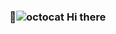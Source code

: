 ### 👋![octocat](https://user-images.githubusercontent.com/83594375/200131287-45a4780b-a2fd-44c9-8fd1-eed853340509.png) Hi there

<!--
**DhanasekarA-18/DhanasekarA-18** is a ✨ _special_ ✨ repository because its `README.md` (this file) appears on your GitHub profile.

Here are some ideas to get you started:

- 🔭 I’m currently working on ...
- 🌱 I’m currently learning ...
- 👯 I’m looking to collaborate on ...
- 🤔 I’m looking for help with ...
- 💬 Ask me about ...
- 📫 How to reach me: ...
- 😄 Pronouns: ...
- ⚡ Fun fact: ...
-->
